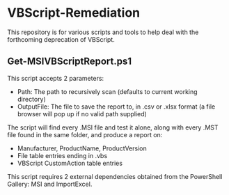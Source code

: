 # VBScript-Remediation
This repository is for various scripts and tools to help deal with the forthcoming deprecation of VBScript.

## Get-MSIVBScriptReport.ps1

This script accepts 2 parameters:

- Path: The path to recursively scan (defaults to current working directory)
- OutputFile: The file to save the report to, in .csv or .xlsx format (a file browser will pop up if no valid path supplied)

The script will find every .MSI file and test it alone, along with every .MST file found in the same folder, and produce a report on:

- Manufacturer, ProductName, ProductVersion
- File table entries ending in .vbs
- VBScript CustomAction table entries

This script requires 2 external dependencies obtained from the PowerShell Gallery: MSI and ImportExcel.
